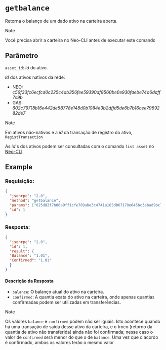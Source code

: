 # `getbalance`

Retorna o balanço de um dado ativo na carteira aberta.


> [!Note]
> Você precisa abrir a carteira no Neo-CLI antes de executar este comando


## Parâmetro

`asset_id`: *id* do ativo.

*Id* dos ativos nativos da rede:
  - NEO: *c56f33fc6ecfcd0c225c4ab356fee59390af8560be0e930faebe74a6daff7c9b*
  - GAS: *602c79718b16e442de58778e148d0b1084e3b2dffd5de6b7b16cee7969282de7*

> [!Note]
> Em ativos não-nativos é a *id* da transação de registro do ativo, `RegistTransaction`

As *id*'s dos ativos podem ser consultadas com o comando `list asset` no [Neo-CLI](../cli.md).


## Example 

### Requisição:

```json
{
  "jsonrpc": "2.0",
  "method": "getbalance",
  "params": ["025d82f7b00a9ff1cfe709abe3c4741a105d067178e645bc3ebad9bc79af47d4"],
  "id": 1
}
```

### Resposta:

```json
{
  "jsonrpc": "2.0",
  "id": 1,
  "result": {
  "Balance": "1.01",
  "Confirmed": "1.01"
  }
}
```

#### Descrição da Resposta

  - `balance`: O balanço atual do ativo na carteira.
  - `confirmed`: A quantia exata do ativo na carteira, onde apenas quantias confirmadas podem ser utilizadas em transferências.

> [!Note]
> Os valores `balance` e `confirmed` podem não ser iguais. 
Isto acontece quando há uma transação de saída desse ativo da carteira, e o troco (retorno da quantia de ativo não transferida) ainda não foi confirmada; nesse caso o valor de `confirmed` será menor do que o de `balance`. Uma vez que o acordo é confirmado, ambos os valores terão o mesmo valor
